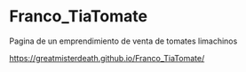 # Franco_TiaTomate
Pagina de un emprendimiento de venta de tomates limachinos

https://greatmisterdeath.github.io/Franco_TiaTomate/
